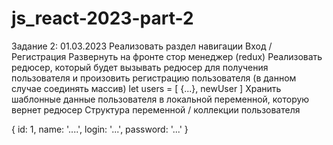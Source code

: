 # js_react-2023-part-2
Задание 2: 01.03.2023 
Реализовать раздел навигации Вход / Регистрация
Развернуть на фронте стор менеджер (redux)
Реализовать редюсер, который будет вызывать редюсер для получения пользователя и произовить регистрацию пользователя (в данном случае соединять массив) let users = [ {...}, newUser ]
Хранить шаблонные данные пользователя в локальной переменной, которую вернет редюсер
Структура переменной / коллекции пользователя

{ id: 1, name: '....', login: '...', password: '...' }
